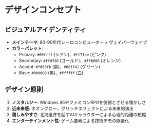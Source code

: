 # デザインコンセプト

## ビジュアルアイデンティティ
- **メインテーマ**: 80-90年代レトロコンピューター × ヴェイパーウェイブ
- **カラーパレット**:
  - Primary: `#00ffff` (シアン)、`#ff71ce` (ピンク)
  - Secondary: `#ffd700` (ゴールド)、`#ffb000` (オレンジ)
  - Accent: `#f093fb` (紫)、`#00ff41` (グリーン)
  - Base: `#000000` (黒)、`#ffffff` (白)

## デザイン原則
1. **ノスタルジー**: Windows 95やファミコンRPGを彷彿とさせる懐かしさ
2. **近未来感**: ネオングロー、グリッチエフェクトによる未来的演出
3. **親しみやすさ**: 北海道弁を話すAIキャラクターによる心理的距離の短縮
4. **エンターテインメント性**: ゲーム要素による技術デモの娯楽化
